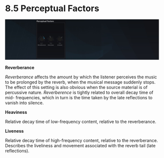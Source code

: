 # 8.5 Perceptual Factors

![](../include/SpatRevolution_UserGuide_-152.jpg)

**Reverberance**

_Reverberance_ affects the amount by which the listener perceives the music to be
prolonged by the reverb, when the musical message suddenly stops. The effect of
this setting is also obvious when the source material is of percussive nature. _Reverberence_ is tightly related to overall decay time of mid- frequencies, which in turn is
the time taken by the late reflections to vanish into silence.

**Heaviness**

Relative decay time of low-frequency content, relative to the reverberance.

**Liveness**

Relative decay time of high-frequency content, relative to the reverberance. Describes the liveliness and movement associated with the reverb tail (late
reflections).

